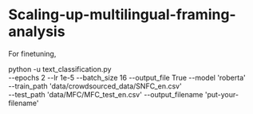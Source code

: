 # Scaling-up-multilingual-framing-analysis

For finetuning,

python -u text_classification.py  \
      --epochs 2   --lr 1e-5 --batch_size 16 --output_file True --model 'roberta' \
      --train_path 'data/crowdsourced_data/SNFC_en.csv'  \
      --test_path 'data/MFC/MFC_test_en.csv'  --output_filename 'put-your-filename'
